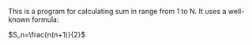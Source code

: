 This is a program for calculating sum in range from 1 to N. It uses a well-known formula:

$S_n=\frac{n(n+1)}{2}$

